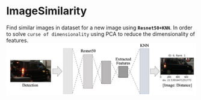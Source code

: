 # ImageSimilarity
Find similar images in dataset for a new image using **`Resnet50+KNN`**. In order to solve `curse of dimensionality` using PCA to reduce the dimensionality of features.
![](https://github.com/popCain/ImageSimilarity/blob/main/image/resnet50_knn.png)
